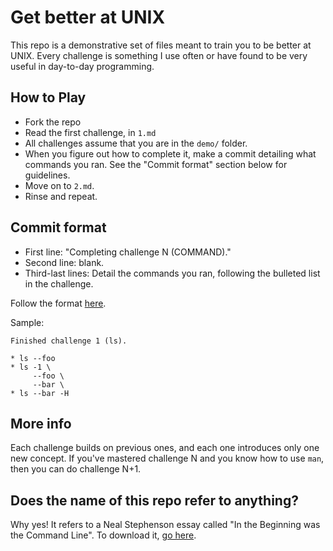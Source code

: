 # Get better at UNIX

This repo is a demonstrative set of files meant to train you to be better at
UNIX. Every challenge is something I use often or have found to be very useful
in day-to-day programming.

## How to Play

* Fork the repo
* Read the first challenge, in `1.md`
* All challenges assume that you are in the `demo/` folder.
* When you figure out how to complete it, make a commit detailing what commands
  you ran. See the "Commit format" section below for guidelines.
* Move on to `2.md`.
* Rinse and repeat.

## Commit format

* First line: "Completing challenge N (COMMAND)."
* Second line: blank.
* Third-last lines: Detail the commands you ran, following the bulleted list in
  the challenge.

Follow the format [here](http://tbaggery.com/2008/04/19/a-note-about-git-commit-messages.html).

Sample:

    Finished challenge 1 (ls).

    * ls --foo
    * ls -1 \
         --foo \
         --bar \
    * ls --bar -H

## More info

Each challenge builds on previous ones, and each one introduces only one new
concept. If you've mastered challenge N and you know how to use `man`, then you
can do challenge N+1.

## Does the name of this repo refer to anything?

Why yes! It refers to a Neal Stephenson essay called "In the Beginning was the
Command Line". To download it, [go here](http://www.cryptonomicon.com/beginning.html).
